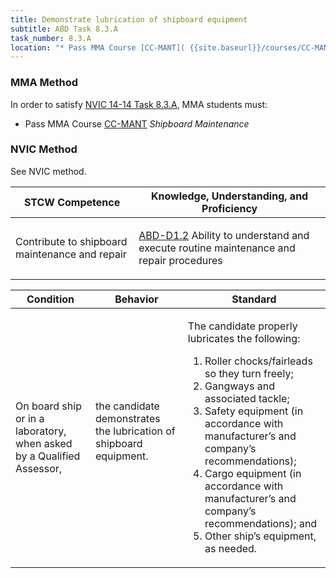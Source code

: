 ```yaml
---
title: Demonstrate lubrication of shipboard equipment
subtitle: ABD Task 8.3.A 
task_number: 8.3.A
location: "* Pass MMA Course [CC-MANT]( {{site.baseurl}}/courses/CC-MANT) *Shipboard Maintenance*" 
---
```



### MMA Method

In order to satisfy  [NVIC 14-14  Task  8.3.A]({{site.baseurl}}/assets/images/nvic-14-14.pdf), MMA students must:

* Pass MMA Course [CC-MANT]( {{site.baseurl}}/courses/CC-MANT) *Shipboard Maintenance*


### NVIC Method

<a onclick="togglevisibility('nvic_methods')" >See NVIC method.</a>

<div id='nvic_methods' class='hide'>

<table>
<thead>
<tr>
<th class='forty'> STCW Competence </th>
<th class='sixty'> Knowledge, Understanding, and Proficiency </th>
</tr>
</thead>




<tbody>
<tr><td markdown='1'>

Contribute to shipboard maintenance and repair

</td><td markdown='1'>

[ABD-D1.2](../../tables/25.html#ABD-D1.2) Ability to understand and execute routine maintenance and repair procedures

</td></tr>


</tbody>
</table>


<table>
<thead>
<tr><th class='twenty'>  Condition </th><th class='twenty'> Behavior </th><th  class='sixty'>Standard </th></tr>
</thead>
<tbody >



<tr><td markdown='1'>

On board ship or in a laboratory, when asked by a Qualified Assessor,

</td><td markdown='1'>

the candidate demonstrates the lubrication of shipboard equipment.

<br>

<div class="tooltip">
<span class="tooltiptext">
</span>
</div>


</td><td markdown='1'>

The candidate properly lubricates the following:

1. Roller chocks/fairleads so they turn freely;
2. Gangways and associated tackle;
3. Safety equipment (in accordance with manufacturer’s and company’s recommendations);
4. Cargo equipment (in accordance with manufacturer’s and company’s recommendations); and
5. Other ship’s equipment, as needed. 

</td></tr>
</tbody>
</table>
</div>
